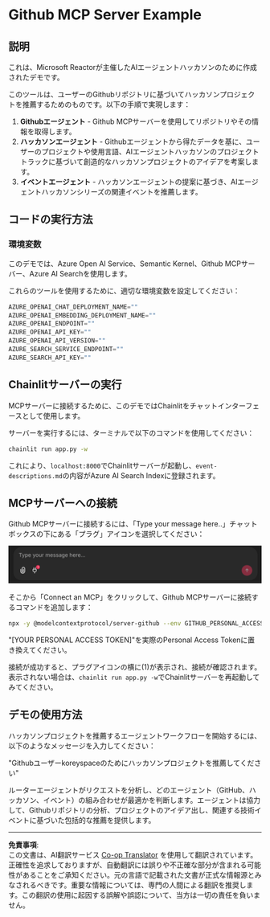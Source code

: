 <!--
CO_OP_TRANSLATOR_METADATA:
{
  "original_hash": "9bf0395cbc541ce8db2a9699c8678dfc",
  "translation_date": "2025-08-30T00:19:13+00:00",
  "source_file": "11-agentic-protocols/code_samples/github-mcp/README.md",
  "language_code": "ja"
}
-->
# Github MCP Server Example

## 説明

これは、Microsoft Reactorが主催したAIエージェントハッカソンのために作成されたデモです。

このツールは、ユーザーのGithubリポジトリに基づいてハッカソンプロジェクトを推薦するためのものです。以下の手順で実現します：

1. **Githubエージェント** - Github MCPサーバーを使用してリポジトリやその情報を取得します。
2. **ハッカソンエージェント** - Githubエージェントから得たデータを基に、ユーザーのプロジェクトや使用言語、AIエージェントハッカソンのプロジェクトトラックに基づいて創造的なハッカソンプロジェクトのアイデアを考案します。
3. **イベントエージェント** - ハッカソンエージェントの提案に基づき、AIエージェントハッカソンシリーズの関連イベントを推薦します。

## コードの実行方法

### 環境変数

このデモでは、Azure Open AI Service、Semantic Kernel、Github MCPサーバー、Azure AI Searchを使用します。

これらのツールを使用するために、適切な環境変数を設定してください：

```python
AZURE_OPENAI_CHAT_DEPLOYMENT_NAME=""
AZURE_OPENAI_EMBEDDING_DEPLOYMENT_NAME=""
AZURE_OPENAI_ENDPOINT=""
AZURE_OPENAI_API_KEY=""
AZURE_OPENAI_API_VERSION=""
AZURE_SEARCH_SERVICE_ENDPOINT=""
AZURE_SEARCH_API_KEY=""
``` 

## Chainlitサーバーの実行

MCPサーバーに接続するために、このデモではChainlitをチャットインターフェースとして使用します。

サーバーを実行するには、ターミナルで以下のコマンドを使用してください：

```bash
chainlit run app.py -w
```

これにより、`localhost:8000`でChainlitサーバーが起動し、`event-descriptions.md`の内容がAzure AI Search Indexに登録されます。

## MCPサーバーへの接続

Github MCPサーバーに接続するには、「Type your message here..」チャットボックスの下にある「プラグ」アイコンを選択してください：

![MCP Connect](../../../../../translated_images/mcp-chainlit-1.7ed66d648e3cfb28f1ea5f320b91e4404df4a24a0f236ce3de999666621f1cfc.ja.png)

そこから「Connect an MCP」をクリックして、Github MCPサーバーに接続するコマンドを追加します：

```bash
npx -y @modelcontextprotocol/server-github --env GITHUB_PERSONAL_ACCESS_TOKEN=[YOUR PERSONAL ACCESS TOKEN]
```

"[YOUR PERSONAL ACCESS TOKEN]"を実際のPersonal Access Tokenに置き換えてください。

接続が成功すると、プラグアイコンの横に(1)が表示され、接続が確認されます。表示されない場合は、`chainlit run app.py -w`でChainlitサーバーを再起動してみてください。

## デモの使用方法

ハッカソンプロジェクトを推薦するエージェントワークフローを開始するには、以下のようなメッセージを入力してください：

"Githubユーザーkoreyspaceのためにハッカソンプロジェクトを推薦してください"

ルーターエージェントがリクエストを分析し、どのエージェント（GitHub、ハッカソン、イベント）の組み合わせが最適かを判断します。エージェントは協力して、Githubリポジトリの分析、プロジェクトのアイデア出し、関連する技術イベントに基づいた包括的な推薦を提供します。

---

**免責事項**:  
この文書は、AI翻訳サービス [Co-op Translator](https://github.com/Azure/co-op-translator) を使用して翻訳されています。正確性を追求しておりますが、自動翻訳には誤りや不正確な部分が含まれる可能性があることをご承知ください。元の言語で記載された文書が正式な情報源とみなされるべきです。重要な情報については、専門の人間による翻訳を推奨します。この翻訳の使用に起因する誤解や誤認について、当方は一切の責任を負いません。